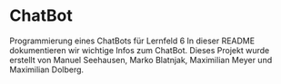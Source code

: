 # ChatBot
Programmierung eines ChatBots für Lernfeld 6
In dieser README dokumentieren wir wichtige Infos zum ChatBot.
Dieses Projekt wurde erstellt von Manuel Seehausen, Marko Blatnjak, Maximilian Meyer und Maximilian Dolberg.